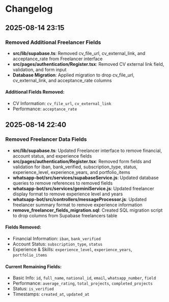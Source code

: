# Changelog

## 2025-08-14 23:15

### Removed Additional Freelancer Fields
- **src/lib/supabase.ts**: Removed cv_file_url, cv_external_link, and acceptance_rate from Freelancer interface
- **src/pages/authentication/Register.tsx**: Removed CV external link field, validation, and form input
- **Database Migration**: Applied migration to drop cv_file_url, cv_external_link, and acceptance_rate columns

#### Additional Fields Removed:
- CV Information: `cv_file_url`, `cv_external_link`
- Performance: `acceptance_rate`

## 2025-08-14 22:40

### Removed Freelancer Data Fields
- **src/lib/supabase.ts**: Updated Freelancer interface to remove financial, account status, and experience fields
- **src/pages/authentication/Register.tsx**: Removed form fields and validation for iban, bank_verified, subscription_type, status, experience_level, experience_years, and portfolio_items
- **whatsapp-bot/src/services/supabaseService.js**: Updated database queries to remove references to removed fields
- **whatsapp-bot/src/services/geminiService.js**: Updated freelancer display format to remove experience level and years
- **whatsapp-bot/src/controllers/messageProcessor.js**: Updated freelancer summary format to remove experience information
- **remove_freelancer_fields_migration.sql**: Created SQL migration script to drop columns from Supabase freelancers table

#### Fields Removed:
- Financial Information: `iban`, `bank_verified`
- Account Status: `subscription_type`, `status`
- Experience & Skills: `experience_level`, `experience_years`, `portfolio_items`

#### Current Remaining Fields:
- Basic Info: `id`, `full_name`, `national_id`, `email`, `whatsapp_number`, `field`
- Performance: `average_rating`, `total_projects`, `completed_projects`
- Status: `is_verified`
- Timestamps: `created_at`, `updated_at`

